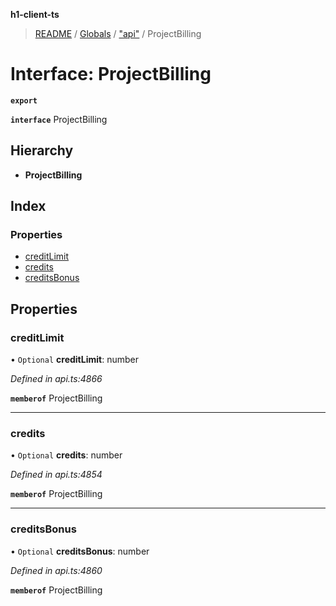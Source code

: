 **h1-client-ts**

> [README](../README.md) / [Globals](../globals.md) / ["api"](../modules/_api_.md) / ProjectBilling

# Interface: ProjectBilling

**`export`** 

**`interface`** ProjectBilling

## Hierarchy

* **ProjectBilling**

## Index

### Properties

* [creditLimit](_api_.projectbilling.md#creditlimit)
* [credits](_api_.projectbilling.md#credits)
* [creditsBonus](_api_.projectbilling.md#creditsbonus)

## Properties

### creditLimit

• `Optional` **creditLimit**: number

*Defined in api.ts:4866*

**`memberof`** ProjectBilling

___

### credits

• `Optional` **credits**: number

*Defined in api.ts:4854*

**`memberof`** ProjectBilling

___

### creditsBonus

• `Optional` **creditsBonus**: number

*Defined in api.ts:4860*

**`memberof`** ProjectBilling
